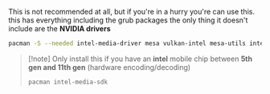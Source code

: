 This is not recommended at all, but if you're in a hurry you're can use this. this has everything including the grub packages the only thing it doesn't include are the **NVIDIA drivers** 


```bash
pacman -S --needed intel-media-driver mesa vulkan-intel mesa-utils intel-gpu-tools libva libva-utils vulkan-icd-loader vulkan-tools intel-ucode btrfs-progs zram-generator hyprland xorg-xwayland uwsm qt5-wayland qt6-wayland xdg-desktop-portal-gtk gtk3 gtk4 nwg-look qt5ct qt6ct qt6-svg qt6-multimedia-ffmpeg kvantum hyprpolkitagent xorg-xhost polkit xdg-desktop-portal-hyprland xdg-utils ttf-font-awesome ttf-jetbrains-mono-nerd noto-fonts-emoji waybar libdbusmenu-qt5 socat swww inotify-tools sassc file libdbusmenu-glib fastfetch hyprlock hypridle hyprsunset swappy rofi playerctl brightnessctl vsftpd fwupd nautilus nautilus-python snapshot loupe gnome-text-editor blanket collision errands identity impression networkmanager iwd nm-connection-editor compsize ncdu kitty pavucontrol unzip swayimg python-pipx arch-wiki-lite arch-wiki-docs pipewire wireplumber pipewire-pulse bluez bluez-utils blueman dosfstools sof-firmware gst-plugin-pipewire git wget curl xdg-user-dirs gvfs firewalld udisks2 udiskie tlp tlp-rdw thermald powertop 7zip usbutils usbmuxd gparted ntfs-3g acpid pacman-contrib nvtop btop inxi less dialog tealdeer iotop iftop ethtool httrack filezilla handbrake cliphist grim slurp wl-clipboard tree fzf swaync compsize clang obsidian gnome-disk-utility logrotate lshw ffmpeg mpv mpv-mpris firefox gnome-keyring libsecret yad yazi zellij zsh zsh-syntax-highlighting starship imagemagick bat krita uv rq jq bc zathura zathura-pdf-mupdf grub efibootmgr grub-btrfs os-prober man-db sysstat qbittorrent openssh libheif zip unrar wev cpio gnome-calculator baobab gnome-clocks hyprpicker guvcview file-roller
```


> [!note] Only install this if you have an **intel** mobile chip between **5th gen and 11th gen** (hardware encoding/decoding)
>```bash
>pacman intel-media-sdk
> ```